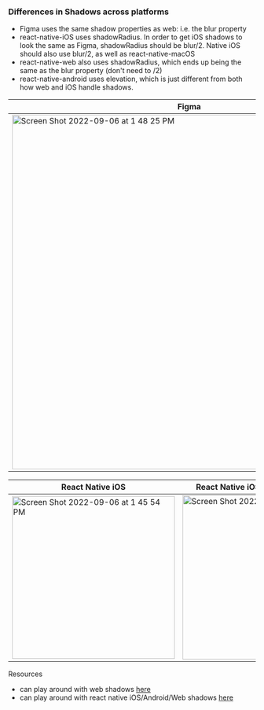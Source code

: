
### Differences in Shadows across platforms
- Figma uses the same shadow properties as web: i.e. the blur property
- react-native-iOS uses shadowRadius. In order to get iOS shadows to look the same as Figma, shadowRadius should be blur/2. Native iOS should also use blur/2, as well as react-native-macOS
- react-native-web also uses shadowRadius, which ends up being the same as the blur property (don't need to /2)
- react-native-android uses elevation, which is just different from both how web and iOS handle shadows.

| Figma | Web shadowBlur = 100|
| - | - |
| <img width="721" alt="Screen Shot 2022-09-06 at 1 48 25 PM" src="https://user-images.githubusercontent.com/78454019/188753714-0ddf59b5-515b-4d78-bba8-65a0cbd0bf15.png"> | <img width="616" alt="Screen Shot 2022-09-06 at 1 34 55 PM" src="https://user-images.githubusercontent.com/78454019/188753588-c2c6a808-c822-45a7-8220-2a99bfab8e27.png"> |


| React Native iOS | React Native iOS with radius=blur/2 | React Native Web | React Native Android |
| - | - | - | - |
| <img width="331" alt="Screen Shot 2022-09-06 at 1 45 54 PM" src="https://user-images.githubusercontent.com/78454019/188753614-efd1d852-5cc3-4419-bbaf-62b802e1d513.png"> | <img width="334" alt="Screen Shot 2022-09-06 at 2 02 50 PM" src="https://user-images.githubusercontent.com/78454019/188753450-cbcbfef2-ae5d-4ddd-8284-07ff5fd2c2d1.png"> | <img width="333" alt="Screen Shot 2022-09-06 at 1 47 08 PM" src="https://user-images.githubusercontent.com/78454019/188753483-638f7c19-64a2-44cc-873b-98a539df8bf7.png"> | <img width="331" alt="Screen Shot 2022-09-06 at 1 46 26 PM" src="https://user-images.githubusercontent.com/78454019/188753672-c8d3853f-7ea6-4b00-b2f6-b79884f30356.png">

Resources
- can play around with web shadows [here](https://developer.mozilla.org/en-US/docs/Web/CSS/CSS_Backgrounds_and_Borders/Box-shadow_generator)
- can play around with react native iOS/Android/Web shadows [here](https://snack.expo.dev/)
